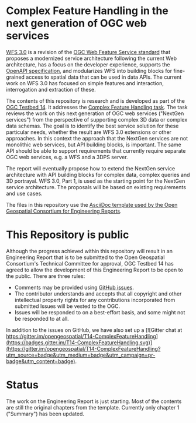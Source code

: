 # Complex Feature Handling in the next generation of OGC web services

[WFS 3.0](https://github.com/opengeospatial/WFS_FES) is a revision of the
[OGC Web Feature Service standard](http://www.opengeospatial.org/standards/wfs) that proposes a modernized service architecture following the current Web architecture, has a focus on the developer experience, supports the [OpenAPI specification](https://www.openapis.org/), and modularizes WFS into building blocks for fine-grained access to spatial data that can be used in data APIs. The current work on WFS 3.0 has focused on simple features and interaction, interrogation and extraction of these.

The contents of this repository is research and is developed as part of the [OGC Testbed 14](http://www.opengeospatial.org/projects/initiatives/testbed14). It addresses the [Complex Feature Handling task](https://portal.opengeospatial.org/files/77327#ComplexFeatures). The task reviews the work on this next generation of OGC web services ("NextGen services") from the perspective of supporting complex 3D data or complex data schemas. The goal is to identify the best service solution for these particular needs, whether the result are WFS 3.0 extensions or other approaches. In this context the approach that the NextGen services are not monolithic web services, but API building blocks, is important. The same API should be able to support requirements that currently require separate OGC web services, e.g. a WFS and a 3DPS server.

The report will eventually propose how to extend the NextGen service architecture with API building blocks for complex data, complex queries and 3D portrayal. WFS 3.0, Part 1, is used as the starting point for the NextGen service architecture. The proposals will be based on existing requirements and use cases.

The files in this repository use the [AsciiDoc template used by the Open Geospatial Consortium for Engineering Reports](https://github.com/opengeospatial/er_template).

# This Repository is public

Although the progress achieved within this repository will result in an Engineering Report that is to be submitted to the Open Geospatial Consortium's Technical Committee for approval, OGC Testbed 14 has agreed to allow the development of this Engineering Report to be open to the public. There are three rules:

* Comments may be provided using [GitHub issues](https://github.com/opengeospatial/D040-Complex_Feature_Handling_Engineering_Report/issues).
* The contributor understands and accepts that all copyright and other intellectual property rights for any contributions incorporated from submitted Issues will be vested to the OGC.
* Issues will be responded to on a best-effort basis, and some might not be responded to at all.

In addition to the issues on GitHub, we have also set up a [![Gitter chat at https://gitter.im/opengeospatial/T14-ComplexFeatureHandling](https://badges.gitter.im/T14-ComplexFeatureHandling.svg)](https://gitter.im/opengeospatial/T14-ComplexFeatureHandling?utm_source=badge&utm_medium=badge&utm_campaign=pr-badge&utm_content=badge).

# Status

The work on the Engineering Report is just starting. Most of the contents are still the original chapters from the template. Currently only chapter 1 ("Summary") has been updated.
